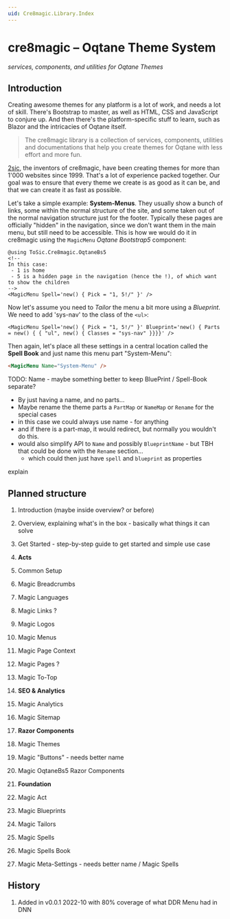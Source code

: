 ```yaml
---
uid: Cre8magic.Library.Index
---
```


# cre8magic – Oqtane Theme System

_services, components, and utilities for Oqtane Themes_

## Introduction

Creating awesome themes for any platform is a lot of work, and needs a lot of skill.
There's Bootstrap to master, as well as HTML, CSS and JavaScript to conjure up.
And then there's the platform-specific stuff to learn,
such as Blazor and the intricacies of Oqtane itself.

> The cre8magic library is a collection of services, components, utilities
> and documentations that help you create themes for Oqtane with less effort and more fun.

[2sic](https://www.2sic.com), the inventors of cre8magic, have been creating themes
for more than 1'000 websites since 1999.
That's a lot of experience packed together.
Our goal was to ensure that every theme we create is as good as it can be,
and that we can create it as fast as possible.

Let's take a simple example: **System-Menus**.
They usually show a bunch of links, some within the normal structure of the site,
and some taken out of the normal navigation structure just for the footer.
Typically these pages are officially "hidden" in the navigation, since we don't want them in the main menu,
but still need to be accessible.
This is how we would do it in cre8magic using the `MagicMenu` _Oqtane Bootstrap5_ component:

```razor
@using ToSic.Cre8magic.OqtaneBs5
<!--
In this case:
 - 1 is home
 - 5 is a hidden page in the navigation (hence the !), of which want to show the children
-->
<MagicMenu Spell='new() { Pick = "1, 5!/" }' />
```

Now let's assume you need to _Tailor_ the menu a bit more using a _Blueprint_.
We need to add 'sys-nav' to the class of the `<ul>`:

```razor
<MagicMenu Spell='new() { Pick = "1, 5!/" }' Blueprint='new() { Parts = new() { { "ul", new() { Classes = "sys-nav" }}}}' />
```

Then again, let's place all these settings in a central location called the **Spell Book**
and just name this menu part "System-Menu":

```html
<MagicMenu Name="System-Menu" />
```

TODO: Name - maybe something better to keep BluePrint / Spell-Book separate?

- By just having a name, and no parts...
- Maybe rename the theme parts a `PartMap` or `NameMap` or `Rename` for the special cases
- in this case we could always use name - for anything
- and if there is a part-map, it would redirect, but normally you wouldn't do this.
- would also simplify API to `Name` and possibly `BlueprintName` - but TBH that could be done with the `Rename` section...
  - which could then just have `spell` and `blueprint` as properties

explain

## Planned structure

1. Introduction (maybe inside overview? or before)
1. Overview, explaining what's in the box - basically what things it can solve
1. Get Started - step-by-step guide to get started and simple use case

1. **Acts**
1. Common Setup
1. Magic Breadcrumbs
1. Magic Languages
1. Magic Links ?
1. Magic Logos
1. Magic Menus
1. Magic Page Context
1. Magic Pages ?
1. Magic To-Top

1. **SEO & Analytics**
1. Magic Analytics
1. Magic Sitemap

1. **Razor Components**
1. Magic Themes
1. Magic "Buttons" - needs better name
1. Magic OqtaneBs5 Razor Components

1. **Foundation**
1. Magic Act
1. Magic Blueprints
1. Magic Tailors
1. Magic Spells
1. Magic Spells Book
1. Magic Meta-Settings - needs better name / Magic Spells


## History

1. Added in v0.0.1 2022-10 with 80% coverage of what DDR Menu had in DNN
